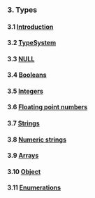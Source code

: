 ### 3. Types
#### 3.1 [Introduction](3_1_Introduction.php)
#### 3.2 [TypeSystem](3_2_TypeSystem.php)
#### 3.3 [NULL](3_3_NULL.php)
#### 3.4 [Booleans](3_4_Booleans.php)
#### 3.5 [Integers](3_5_Integers.php)
#### 3.6 [Floating point numbers](3_6_Floating_point_numbers.php)
#### 3.7 [Strings](3_7_Strings.php)
#### 3.8 [Numeric strings](3_8_Numeric_String.php)
#### 3.9 [Arrays](3_9_Arrays.php)
#### 3.10 [Object](3_10_Object.php)
#### 3.11 [Enumerations](3_11_Enumerations.php)